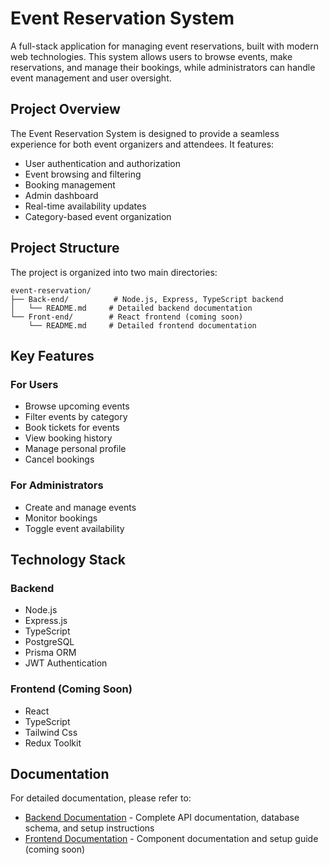 # Event Reservation System

A full-stack application for managing event reservations, built with modern web technologies. This system allows users to browse events, make reservations, and manage their bookings, while administrators can handle event management and user oversight.

## Project Overview

The Event Reservation System is designed to provide a seamless experience for both event organizers and attendees. It features:

- User authentication and authorization
- Event browsing and filtering
- Booking management
- Admin dashboard
- Real-time availability updates
- Category-based event organization

## Project Structure

The project is organized into two main directories:

```
event-reservation/
├── Back-end/          # Node.js, Express, TypeScript backend
│   └── README.md     # Detailed backend documentation
└── Front-end/        # React frontend (coming soon)
    └── README.md     # Detailed frontend documentation
```

## Key Features

### For Users
- Browse upcoming events
- Filter events by category
- Book tickets for events
- View booking history
- Manage personal profile
- Cancel bookings

### For Administrators
- Create and manage events
- Monitor bookings
- Toggle event availability

## Technology Stack

### Backend
- Node.js
- Express.js
- TypeScript
- PostgreSQL
- Prisma ORM
- JWT Authentication

### Frontend (Coming Soon)
- React
- TypeScript
- Tailwind Css
- Redux Toolkit


## Documentation

For detailed documentation, please refer to:

- [Backend Documentation](Back-end/README.md) - Complete API documentation, database schema, and setup instructions
- [Frontend Documentation](Front-end/README.md) - Component documentation and setup guide (coming soon)